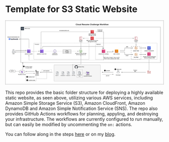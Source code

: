 # Template for S3 Static Website

![Architecture Diagram](./public/asset_files/images/Architecture_Diagram.jpg)

This repo provides the basic folder structure for deploying a highly available static website, as seen above, utilizing various AWS services, including Amazon Simple Storage Service (S3), Amazon CloudFront, Amazon DynamoDB and Amazon Simple Notification Service (SNS). The repo also provides GitHub Actions workflows for planning, appyling, and destroying your infrastructure. The workflows are currently configured to run manually, but can easily be modified by uncommenting the `on:` actions. 

You can follow along in the steps [here](./steps/step_1.md) or on my [blog](https://blog.michaelmaratita.com).